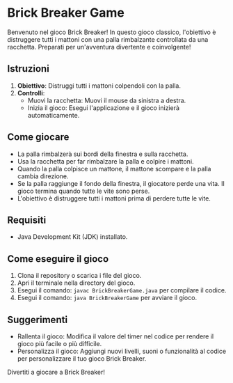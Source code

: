 # Brick Breaker Game

Benvenuto nel gioco Brick Breaker! In questo gioco classico, l'obiettivo è distruggere tutti i mattoni con una palla rimbalzante controllata da una racchetta. Preparati per un'avventura divertente e coinvolgente!

## Istruzioni

1. **Obiettivo**: Distruggi tutti i mattoni colpendoli con la palla.
2. **Controlli**:
   - Muovi la racchetta: Muovi il mouse da sinistra a destra.
   - Inizia il gioco: Esegui l'applicazione e il gioco inizierà automaticamente.

## Come giocare

- La palla rimbalzerà sui bordi della finestra e sulla racchetta.
- Usa la racchetta per far rimbalzare la palla e colpire i mattoni.
- Quando la palla colpisce un mattone, il mattone scompare e la palla cambia direzione.
- Se la palla raggiunge il fondo della finestra, il giocatore perde una vita. Il gioco termina quando tutte le vite sono perse.
- L'obiettivo è distruggere tutti i mattoni prima di perdere tutte le vite.

## Requisiti

- Java Development Kit (JDK) installato.

## Come eseguire il gioco

1. Clona il repository o scarica i file del gioco.
2. Apri il terminale nella directory del gioco.
3. Esegui il comando: `javac BrickBreakerGame.java` per compilare il codice.
4. Esegui il comando: `java BrickBreakerGame` per avviare il gioco.

## Suggerimenti

- Rallenta il gioco: Modifica il valore del timer nel codice per rendere il gioco più facile o più difficile.
- Personalizza il gioco: Aggiungi nuovi livelli, suoni o funzionalità al codice per personalizzare il tuo gioco Brick Breaker.

Divertiti a giocare a Brick Breaker!
